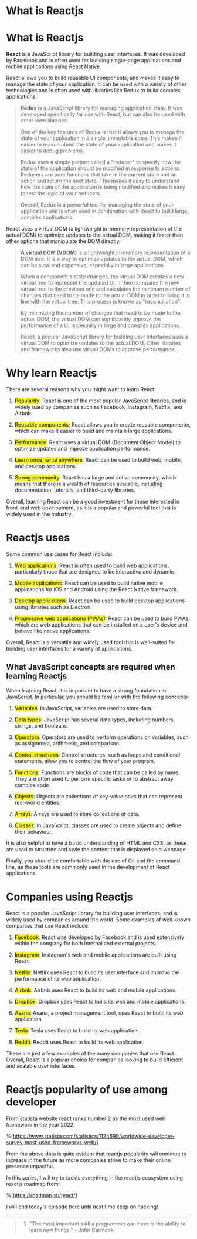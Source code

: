 # What is Reactjs

# What is Reactjs

**React** is a JavaScript library for building user interfaces. It was developed by Facebook and is often used for building single-page applications and mobile applications using [React Native](https://reactnative.dev/).

React allows you to build reusable UI components, and makes it easy to manage the state of your application. It can be used with a variety of other technologies and is often used with libraries like Redux to build complex applications.

> **Redux** is a JavaScript library for managing application state. It was developed specifically for use with React, but can also be used with other view libraries.
> 
> One of the key features of Redux is that it allows you to manage the state of your application in a single, immutable store. This makes it easier to reason about the state of your application and makes it easier to debug problems.
> 
> Redux uses a simple pattern called a "reducer" to specify how the state of the application should be modified in response to actions. Reducers are pure functions that take in the current state and an action and return the next state. This makes it easy to understand how the state of the application is being modified and makes it easy to test the logic of your reducers.
> 
> Overall, Redux is a powerful tool for managing the state of your application and is often used in combination with React to build large, complex applications.

React uses a virtual DOM (a lightweight in-memory representation of the actual DOM) to optimize updates to the actual DOM, making it faster than other options that manipulate the DOM directly.

> **A virtual DOM (VDOM)** is a lightweight in-memory representation of a DOM tree. It is a way to optimize updates to the actual DOM, which can be slow and expensive, especially in large applications.
> 
> When a component's state changes, the virtual DOM creates a new virtual tree to represent the updated UI. It then compares the new virtual tree to the previous one and calculates the minimum number of changes that need to be made to the actual DOM in order to bring it in line with the virtual tree. This process is known as "reconciliation".
> 
> By minimizing the number of changes that need to be made to the actual DOM, the virtual DOM can significantly improve the performance of a UI, especially in large and complex applications.
> 
> React, a popular JavaScript library for building user interfaces uses a virtual DOM to optimize updates to the actual DOM. Other libraries and frameworks also use virtual DOMs to improve performance.

# Why learn Reactjs

There are several reasons why you might want to learn React:

1. <mark>Popularity</mark>: React is one of the most popular JavaScript libraries, and is widely used by companies such as Facebook, Instagram, Netflix, and Airbnb.
    
2. <mark>Reusable components</mark>: React allows you to create reusable components, which can make it easier to build and maintain large applications.
    
3. <mark>Performance</mark>: React uses a virtual DOM (Document Object Model) to optimize updates and improve application performance.
    
4. <mark>Learn once, write anywhere</mark>: React can be used to build web, mobile, and desktop applications.
    
5. <mark>Strong community</mark>: React has a large and active community, which means that there is a wealth of resources available, including documentation, tutorials, and third-party libraries.
    

Overall, learning React can be a good investment for those interested in front-end web development, as it is a popular and powerful tool that is widely used in the industry.

# Reactjs uses

Some common use cases for React include:

1. <mark>Web applications</mark>: React is often used to build web applications, particularly those that are designed to be interactive and dynamic.
    
2. <mark>Mobile applications</mark>: React can be used to build native mobile applications for iOS and Android using the React Native framework.
    
3. <mark>Desktop applications</mark>: React can be used to build desktop applications using libraries such as Electron.
    
4. <mark>Progressive web applications (PWAs)</mark>: React can be used to build PWAs, which are web applications that can be installed on a user's device and behave like native applications.
    

Overall, React is a versatile and widely used tool that is well-suited for building user interfaces for a variety of applications.

## What JavaScript concepts are required when learning Reactjs

When learning React, it is important to have a strong foundation in JavaScript. In particular, you should be familiar with the following concepts:

1. <mark>Variables</mark>: In JavaScript, variables are used to store data.
    
2. <mark>Data types</mark>: JavaScript has several data types, including numbers, strings, and booleans.
    
3. <mark>Operators</mark>: Operators are used to perform operations on variables, such as assignment, arithmetic, and comparison.
    
4. <mark>Control structures</mark>: Control structures, such as loops and conditional statements, allow you to control the flow of your program.
    
5. <mark>Functions</mark>: Functions are blocks of code that can be called by name. They are often used to perform specific tasks or to abstract away complex code.
    
6. <mark>Objects</mark>: Objects are collections of key-value pairs that can represent real-world entities.
    
7. <mark>Arrays</mark>: Arrays are used to store collections of data.
    
8. <mark>Classes</mark>: In JavaScript, classes are used to create objects and define their behaviour.
    

It is also helpful to have a basic understanding of HTML and CSS, as these are used to structure and style the content that is displayed on a webpage.

Finally, you should be comfortable with the use of Git and the command line, as these tools are commonly used in the development of React applications.

# Companies using Reactjs

React is a popular JavaScript library for building user interfaces, and is widely used by companies around the world. Some examples of well-known companies that use React include:

1. <mark>Facebook</mark>: React was developed by Facebook and is used extensively within the company for both internal and external projects.
    
2. <mark>Instagram</mark>: Instagram's web and mobile applications are built using React.
    
3. <mark>Netflix</mark>: Netflix uses React to build its user interface and improve the performance of its web application.
    
4. <mark>Airbnb</mark>: Airbnb uses React to build its web and mobile applications.
    
5. <mark>Dropbox</mark>: Dropbox uses React to build its web and mobile applications.
    
6. <mark>Asana</mark>: Asana, a project management tool, uses React to build its web application.
    
7. <mark>Tesla</mark>: Tesla uses React to build its web application.
    
8. <mark>Reddit</mark>: Reddit uses React to build its web application.
    

These are just a few examples of the many companies that use React. Overall, React is a popular choice for companies looking to build efficient and scalable user interfaces.

# Reactjs popularity of use among developer

From statista website react ranks number 2 as the most used web framework in the year 2022.

%[https://www.statista.com/statistics/1124699/worldwide-developer-survey-most-used-frameworks-web/] 

From the above data is quite evident that reactjs popularity will continue to increase in the future as more companies strive to make their online presence impactful.

In this series, I will try to tackle everything in the reactjs ecosystem using reactjs roadmap from:

%[https://roadmap.sh/react/] 

I will end today's episode here until next time keep on hacking!

---

> 1. "The most important skill a programmer can have is the ability to learn new things." - John Carmack
>